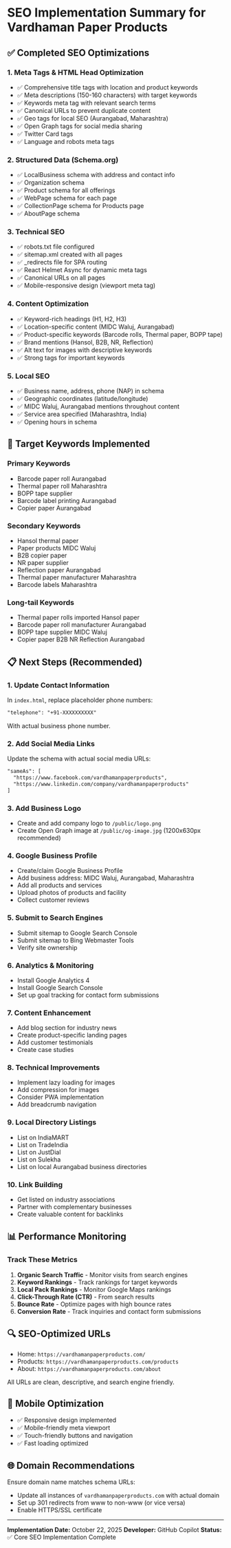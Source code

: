 # SEO Implementation Summary for Vardhaman Paper Products

## ✅ Completed SEO Optimizations

### 1. Meta Tags & HTML Head Optimization
- ✅ Comprehensive title tags with location and product keywords
- ✅ Meta descriptions (150-160 characters) with target keywords
- ✅ Keywords meta tag with relevant search terms
- ✅ Canonical URLs to prevent duplicate content
- ✅ Geo tags for local SEO (Aurangabad, Maharashtra)
- ✅ Open Graph tags for social media sharing
- ✅ Twitter Card tags
- ✅ Language and robots meta tags

### 2. Structured Data (Schema.org)
- ✅ LocalBusiness schema with address and contact info
- ✅ Organization schema
- ✅ Product schema for all offerings
- ✅ WebPage schema for each page
- ✅ CollectionPage schema for Products page
- ✅ AboutPage schema

### 3. Technical SEO
- ✅ robots.txt file configured
- ✅ sitemap.xml created with all pages
- ✅ _redirects file for SPA routing
- ✅ React Helmet Async for dynamic meta tags
- ✅ Canonical URLs on all pages
- ✅ Mobile-responsive design (viewport meta tag)

### 4. Content Optimization
- ✅ Keyword-rich headings (H1, H2, H3)
- ✅ Location-specific content (MIDC Waluj, Aurangabad)
- ✅ Product-specific keywords (Barcode rolls, Thermal paper, BOPP tape)
- ✅ Brand mentions (Hansol, B2B, NR, Reflection)
- ✅ Alt text for images with descriptive keywords
- ✅ Strong tags for important keywords

### 5. Local SEO
- ✅ Business name, address, phone (NAP) in schema
- ✅ Geographic coordinates (latitude/longitude)
- ✅ MIDC Waluj, Aurangabad mentions throughout content
- ✅ Service area specified (Maharashtra, India)
- ✅ Opening hours in schema

## 🎯 Target Keywords Implemented

### Primary Keywords
- Barcode paper roll Aurangabad
- Thermal paper roll Maharashtra
- BOPP tape supplier
- Barcode label printing Aurangabad
- Copier paper Aurangabad

### Secondary Keywords
- Hansol thermal paper
- Paper products MIDC Waluj
- B2B copier paper
- NR paper supplier
- Reflection paper Aurangabad
- Thermal paper manufacturer Maharashtra
- Barcode labels Maharashtra

### Long-tail Keywords
- Thermal paper rolls imported Hansol paper
- Barcode paper roll manufacturer Aurangabad
- BOPP tape supplier MIDC Waluj
- Copier paper B2B NR Reflection Aurangabad

## 📋 Next Steps (Recommended)

### 1. Update Contact Information
In `index.html`, replace placeholder phone numbers:
```html
"telephone": "+91-XXXXXXXXXX"
```
With actual business phone number.

### 2. Add Social Media Links
Update the schema with actual social media URLs:
```html
"sameAs": [
  "https://www.facebook.com/vardhamanpaperproducts",
  "https://www.linkedin.com/company/vardhamanpaperproducts"
]
```

### 3. Add Business Logo
- Create and add company logo to `/public/logo.png`
- Create Open Graph image at `/public/og-image.jpg` (1200x630px recommended)

### 4. Google Business Profile
- Create/claim Google Business Profile
- Add business address: MIDC Waluj, Aurangabad, Maharashtra
- Add all products and services
- Upload photos of products and facility
- Collect customer reviews

### 5. Submit to Search Engines
- Submit sitemap to Google Search Console
- Submit sitemap to Bing Webmaster Tools
- Verify site ownership

### 6. Analytics & Monitoring
- Install Google Analytics 4
- Install Google Search Console
- Set up goal tracking for contact form submissions

### 7. Content Enhancement
- Add blog section for industry news
- Create product-specific landing pages
- Add customer testimonials
- Create case studies

### 8. Technical Improvements
- Implement lazy loading for images
- Add compression for images
- Consider PWA implementation
- Add breadcrumb navigation

### 9. Local Directory Listings
- List on IndiaMART
- List on TradeIndia
- List on JustDial
- List on Sulekha
- List on local Aurangabad business directories

### 10. Link Building
- Get listed on industry associations
- Partner with complementary businesses
- Create valuable content for backlinks

## 📊 Performance Monitoring

### Track These Metrics
1. **Organic Search Traffic** - Monitor visits from search engines
2. **Keyword Rankings** - Track rankings for target keywords
3. **Local Pack Rankings** - Monitor Google Maps rankings
4. **Click-Through Rate (CTR)** - From search results
5. **Bounce Rate** - Optimize pages with high bounce rates
6. **Conversion Rate** - Track inquiries and contact form submissions

## 🔍 SEO-Optimized URLs

- Home: `https://vardhamanpaperproducts.com/`
- Products: `https://vardhamanpaperproducts.com/products`
- About: `https://vardhamanpaperproducts.com/about`

All URLs are clean, descriptive, and search engine friendly.

## 📱 Mobile Optimization
- ✅ Responsive design implemented
- ✅ Mobile-friendly meta viewport
- ✅ Touch-friendly buttons and navigation
- ✅ Fast loading optimized

## 🌐 Domain Recommendations
Ensure domain name matches schema URLs:
- Update all instances of `vardhamanpaperproducts.com` with actual domain
- Set up 301 redirects from www to non-www (or vice versa)
- Enable HTTPS/SSL certificate

---

**Implementation Date:** October 22, 2025
**Developer:** GitHub Copilot
**Status:** ✅ Core SEO Implementation Complete
